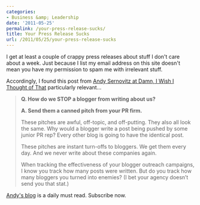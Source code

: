 ```yaml
---
categories:
- Business &amp; Leadership
date: '2011-05-25'
permalink: /your-press-release-sucks/
title: Your Press Release Sucks
url: /2011/05/25/your-press-release-sucks
---
```


I get at least a couple of crappy press releases about stuff I don't care about a week. Just because I list my email address on this site doesn't mean you have my permission to spam me with irrelevant stuff.

Accordingly, I found this post from <a href="http://www.damniwish.com/2011/05/q-how-do-we-stop-a-blogger-from-writing-about-us.html">Andy Sernovitz at Damn, I Wish I Thought of That</a> particularly relevant...

<blockquote><strong>Q. How do we STOP a blogger from writing about us?</strong>

<strong>A. Send them a canned pitch from your PR firm.</strong>

These pitches are awful, off-topic, and off-putting. They also all look the same. Why would a blogger write a post being pushed by some junior PR rep? Every other blog is going to have the identical post.

These pitches are instant turn-offs to bloggers. We get them every day.  And we never write about these companies again.

When tracking the effectiveness of your blogger outreach campaigns, I know you track how many posts were written. But do you track how many bloggers you turned into enemies? (I bet your agency doesn’t send you that stat.)</blockquote>

<a href="http://www.damniwish.com/">Andy's blog</a> is a daily must read. Subscribe now.